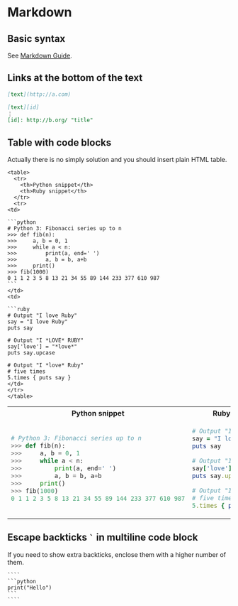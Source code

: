 # Markdown

## Basic syntax

See [Markdown Guide](https://www.markdownguide.org/basic-syntax/#code).

## Links at the bottom of the text

```markdown
[text](http://a.com)

[text][id]
⋮
[id]: http://b.org/ "title"
```

## Table with code blocks

Actually there is no simply solution and you should insert plain HTML table.

````
<table>
  <tr>
    <th>Python snippet</th>
  	<th>Ruby snippet</th>
  </tr>
  <tr>
<td>

```python
# Python 3: Fibonacci series up to n
>>> def fib(n):
>>>     a, b = 0, 1
>>>     while a < n:
>>>         print(a, end=' ')
>>>         a, b = b, a+b
>>>     print()
>>> fib(1000)
0 1 1 2 3 5 8 13 21 34 55 89 144 233 377 610 987
```
</td>
<td>

```ruby
# Output "I love Ruby"
say = "I love Ruby"
puts say

# Output "I *LOVE* RUBY"
say['love'] = "*love*"
puts say.upcase

# Output "I *love* Ruby"
# five times
5.times { puts say }
</td>
</tr>
</table>
````

<table>
  <tr>
    <th>Python snippet</th>
  	<th>Ruby snippet</th>
  </tr>
  <tr>
<td>

```python
# Python 3: Fibonacci series up to n
>>> def fib(n):
>>>     a, b = 0, 1
>>>     while a < n:
>>>         print(a, end=' ')
>>>         a, b = b, a+b
>>>     print()
>>> fib(1000)
0 1 1 2 3 5 8 13 21 34 55 89 144 233 377 610 987
```
</td>
<td>

```ruby
# Output "I love Ruby"
say = "I love Ruby"
puts say

# Output "I *LOVE* RUBY"
say['love'] = "*love*"
puts say.upcase

# Output "I *love* Ruby"
# five times
5.times { puts say }
```
</td>
</tr>
</table>

## Escape backticks `` ` `` in multiline code block

If you need to show extra backticks, enclose them with a higher number of them.

`````text
````
```python
print("Hello")
```
````
`````
